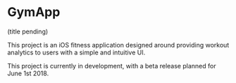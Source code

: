 # GymApp
(title pending)

This project is an iOS fitness application designed around providing workout analytics to users with a simple and intuitive UI.

This project is currently in development, with a beta release planned for June 1st 2018.
